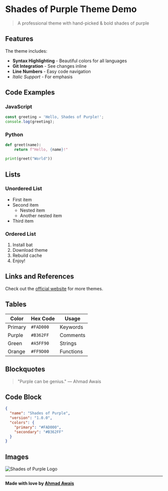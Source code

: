 # Shades of Purple Theme Demo

> A professional theme with hand-picked & bold shades of purple

## Features

The theme includes:

- **Syntax Highlighting** - Beautiful colors for all languages
- **Git Integration** - See changes inline
- **Line Numbers** - Easy code navigation
- *Italic Support* - For emphasis

## Code Examples

### JavaScript

```javascript
const greeting = 'Hello, Shades of Purple!';
console.log(greeting);
```

### Python

```python
def greet(name):
    return f"Hello, {name}!"

print(greet("World"))
```

## Lists

### Unordered List

- First item
- Second item
  - Nested item
  - Another nested item
- Third item

### Ordered List

1. Install bat
2. Download theme
3. Rebuild cache
4. Enjoy!

## Links and References

Check out the [official website](https://shadesofpurple.pro/) for more themes.

## Tables

| Color    | Hex Code  | Usage       |
|----------|-----------|-------------|
| Primary  | `#FAD000` | Keywords    |
| Purple   | `#B362FF` | Comments    |
| Green    | `#A5FF90` | Strings     |
| Orange   | `#FF9D00` | Functions   |

## Blockquotes

> "Purple can be genius."
> — Ahmad Awais

## Code Block

```json
{
  "name": "Shades of Purple",
  "version": "1.0.0",
  "colors": {
    "primary": "#FAD000",
    "secondary": "#B362FF"
  }
}
```

## Images

![Shades of Purple Logo](https://raw.githubusercontent.com/ahmadawais/shades-of-purple-vscode/master/images/logo.gif)

---

**Made with love by [Ahmad Awais](https://ahmadawais.com/)**
